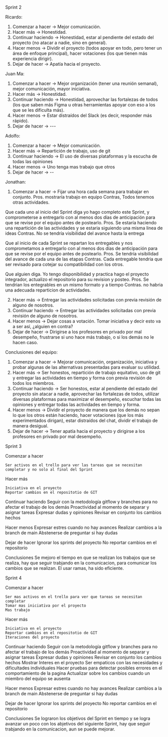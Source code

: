Sprint 2

Ricardo: 
1. Comenzar a hacer -> Mejor comunicación.
2. Hacer más -> Honestidad.
3. Continuar haciendo -> Honestidad, estar al pendiente del estado del proyecto (no atacar a nadie, sino en general).
4. Hacer menos -> Dividir el proyecto (todos apoyar en todo, pero tener un área de enfoque principal), hacer votaciones (los que tienen más experiencia dirigir).
5. Dejar de hacer -> Apatía hacia el proyecto.

Juan Ma: 
1. Comenzar a hacer -> Mejor organización (tener una reunión semanal), mejor comunicación, mayor iniciativa. 
2. Hacer más -> Honestidad.
3. Continuar haciendo -> Honestidad, aprovechar las fortalezas de todos (los que saben más Figma u otras herramientas apoyar con eso a los que se les dificulta más).
4. Hacer menos -> Estar distraídos del Slack (es decir, responder más rápido). 
5. Dejar de hacer -> ---

Adolfo: 
1. Comenzar a hacer -> Mejor comunicación.
2. Hacer más -> Repartición de trabajo, uso de git
3. Continuar haciendo -> El uso de diversas plataformas y la escucha de todas las opiniones
4. Hacer menos -> Uno tenga mas trabajo que otros 
5. Dejar de hacer -> --

Jonathan: 
1. Comenzar a hacer -> 
Fijar una hora cada semana para trabajar en conjunto.
Pros. mostraría trabajo en equipo
Contras, Todos tenemos otras actividades.

Que cada uno al inicio del Sprint diga yo hago completo este Sprint, y comprometerse a entregarlo con al menos dos días de anticipación para que se revise por el equipo antes de postearlo.
Pros. Se estaría haciendo una repartición de las actividades y se estaria siguiendo una misma linea de ideas
Contras. No se tendría visibilidad del avance hasta la entrega

Que al inicio de cada Sprint se repartan los entregables y nos comprometamos a entregarlo con al menos dos días de anticipación para que se revise por el equipo antes de postearlo.
Pros. Se tendría visibilidad del avance de cada una de las etapas
Contras. Cada entregable tendria que ser revisado para cotejar su compatibilidad con los otros.

Que alguien diga. Yo tengo disponibilidad y practica hago el proyecto integrador, actualizo el repositorio para su revision y posteo.
Pros. Se tendrian los entegrables en un mismo formato y a tiempo
Contras. no habria una adecuada reparticion de actividades.

2. Hacer más -> Entregar las actividades solicitadas con previa revisión de alguno de nosotros. 
3. Continuar haciendo -> Entregar las actividades solicitadas con previa revisión de alguno de nosotros. 
4. Hacer menos -> Dejar cosas a votación. Tomar iniciativa y decir esto va a ser así, ¿alguien en contra?
5. Dejar de hacer -> Dirigirse a los profesores en privado por mal desempeño, frustrarse si uno hace más trabajo, o si los demás no le hacen caso. 


Conclusiones del equipo:
1. Comenzar a hacer -> Mejorar comunicación, organización, iniciativa y probar algunas de las alternativas presentadas para evaluar su utilidad.
2. Hacer más -> Ser honestos, repartición de trabajo equitativo, uso de git y entregar las actividades en tiempo y forma con previa revisión de todos los miembros. 
3. Continuar haciendo -> Ser honestos, estar al pendiente del estado del proyecto sin atacar a nadie, aprovechar las fortalezas de todos, utilizar diversas plataformas para maximizar el desempeño, escuchar todas las opiniones y entregar todas las actividades en tiempo y forma. 
4. Hacer menos -> Dividir el proyecto de manera que los demás no sepan lo que los otros están haciendo, hacer votaciones (que los más experimentados dirigan), estar distraídos del chat, dividir el trabajo de manera desigual. 
5. Dejar de hacer -> Tener apatía hacia el proyecto y dirigirse a los profesores en privado por mal desempeño. 

Sprint 3

Comenzar a hacer 
    
    Ser activos en el trello para ver las tareas que se necesitan completar y no solo al final del Sprint

Hacer más 

    Iniciativa en el proyecto
    Reportar cambios en el repositotio de GIT

Continuar haciendo 
    Seguir con la metodología gitflow y branches para no afectar el trabajo de los demás
    Proactividad al momento de separar y asignar tareas
    Expresar dudas y opiniones
    Revisar en conjunto los cambios hechos

Hacer menos 
    Expresar estres cuando no hay  avances
    Realizar cambios a la branch de main
    Abstenerse de preguntar si hay dudas

Dejar de hacer 
    Ignorar los sprints del proyecto
    No reportar cambios en el repositorio

Conclusiones
Se mejoro el tiempo en que se realizan los trabajos que se realiza, hay que seguir trabjando en la comunicacion, para comunicar los cambios que se realizan. El usar ramas, ha sido eficiente.

Sprint 4

Comenzar a hacer 
    
    Ser mas activos en el trello para ver que tareas se necesitan completar
    Tomar mas iniciativa por el proyecto
    Mas trabajo

Hacer más 

    Iniciativa en el proyecto
    Reportar cambios en el repositotio de GIT
    Iteraciones del proyecto

Continuar haciendo 
    Seguir con la metodología gitflow y branches para no afectar el trabajo de los demás
    Proactividad al momento de separar y asignar tareas
    Expresar dudas y opiniones
    Revisar en conjunto los cambios hechos
    Mostrar Interes en el proyecto
    Ser empaticos con las necesidades y dificultades individuales
    Hacer pruebas para detectar posibles errores en el comportamiento de la pagina
    Actualizar sobre los cambios cuando un miembro del equipo se ausenta

Hacer menos 
    Expresar estres cuando no hay  avances
    Realizar cambios a la branch de main
    Abstenerse de preguntar si hay dudas

Dejar de hacer 
    Ignorar los sprints del proyecto
    No reportar cambios en el repositorio

Conclusiones
Se lograron los objetivos del Sprint en tiempo y se logra avanzar un poco con los abjetivos del siguiente Sprint, hay que seguir trabjando en la comunicacion, aun se puede mejorar.
